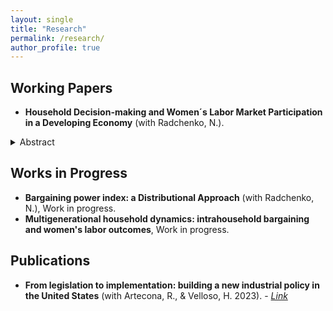 ```yaml
---
layout: single
title: "Research"
permalink: /research/
author_profile: true
---
```


## Working Papers
- **Household Decision-making and Women´s Labor Market Participation in a Developing Economy** (with Radchenko, N.).

<details markdown="1">
- <summary>Abstract</summary> 
  
"This paper investigates how household decision-making patterns influence female labor force participation in a developing economy. It also examines the role of social norms in this relationship, providing a conceptual framework that outlines the trade-off between the household's economic surplus and the non-monetary cost of the wife working. This framework enables us to differentiate between household patterns in women's employment, from the male breadwinner/female homemaker model to one defined by female agency. Using household reports on decision-making involvement from the Indonesian Family Life Survey (IFLS), we empirically test the model by examining the impact of household decision-making patterns on a woman's participation in the labor market and her actual labor market outcomes. The findings support the conservative patriarchal model of household behavior, revealing the prevalence of the husband's disutility from his wife's work over her own preferences. Moreover, results suggest that the non-monetary cost of her employment plays a more signicant role than the income effect in shaping these outcomes. The results also highlight the persistence of social norms surrounding Indonesian women's labor supply, both over time and across cohorts. Additionally, the study underscores the importance of nuanced measures of decision-making power by considering both spouses' responses: spousal discrepancies in responses are not random and imply different evaluation scales with women tending to overestimate their degree of involvement. This contrasts with the standard literature, which frequently relies solely on the wife's perspective."     

</details> 

## Works in Progress
- **Bargaining power index: a Distributional Approach** (with Radchenko, N.), Work in progress. 
- **Multigenerational household dynamics: intrahousehold bargaining and women's labor outcomes**, Work in progress. 

## Publications
- **From legislation to implementation: building a new industrial policy in the United States** (with Artecona, R., & Velloso, H. 2023). - *[Link](https://www.cepal.org/en/publications/68769-legislation-implementation-building-new-industrial-policy-united-states)*



